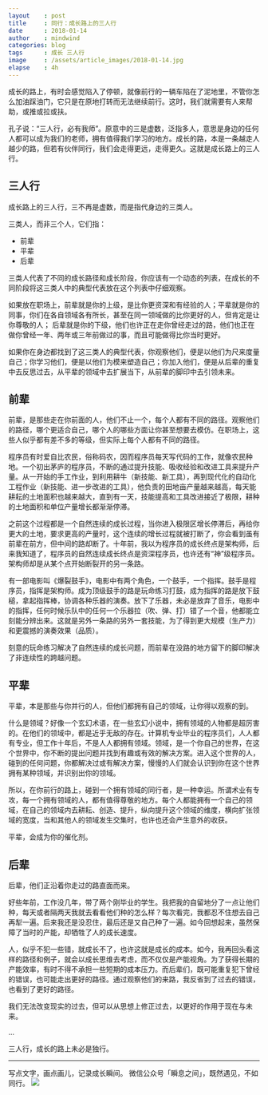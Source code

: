 ```yaml
---
layout    : post
title     : 同行：成长路上的三人行
date      : 2018-01-14
author    : mindwind
categories: blog
tags      : 成长 三人行
image     : /assets/article_images/2018-01-14.jpg
elapse    : 4h
---
```


成长的路上，有时会感觉陷入了停顿，就像前行的一辆车陷在了泥地里，不管你怎么加油踩油门，它只是在原地打转而无法继续前行。这时，我们就需要有人来帮助，或推或拉或扶。

孔子说：“三人行，必有我师”。原意中的三是虚数，泛指多人，意思是身边的任何人都可以成为我们的老师，拥有值得我们学习的地方。成长的路，本是一条越走人越少的路，但若有伙伴同行，我们会走得更远，走得更久。这就是成长路上的三人行。


## 三人行
成长路上的三人行，三不再是虚数，而是指代身边的三类人。

三类人，而非三个人，它们指：

  - 前辈
  - 平辈
  - 后辈

三类人代表了不同的成长路径和成长阶段，你应该有一个动态的列表，在成长的不同阶段将这三类人中的典型代表放在这个列表中仔细观察。

如果放在职场上，前辈就是你的上级，是比你更资深和有经验的人；平辈就是你的同事，你们在各自领域各有所长，甚至在同一领域做的比你更好的人，但肯定是让你尊敬的人； 后辈就是你的下级，他们也许正在走你曾经走过的路，他们也正在做你曾经一年、两年或三年前做过的事，而且可能做得比你当时更好。

如果你在身边都找到了这三类人的典型代表，你观察他们，便是以他们为尺来度量自己；你学习他们，便是以他们为模来塑造自己；你加入他们，便是从后辈的重复中去反思过去，从平辈的领域中去扩展当下，从前辈的脚印中去引领未来。


## 前辈
前辈，是那些走在你前面的人，他们不止一个，每个人都有不同的路径。观察他们的路径，哪个更适合自己，哪个人的哪些方面让你甚至想要去模仿。在职场上，这些人似乎都有差不多的等级，但实际上每个人都有不同的路径。

程序员有时爱自比农民，俗称码农，因而程序员每天写代码的工作，就像农民种地。一个初出茅庐的程序员，不断的通过提升技能、吸收经验和改进工具来提升产量。从一开始的手工作业，到利用耕牛（新技能、新工具），再到现代化的自动化工程作业（新技能、进一步改进的工具），他负责的田地亩产量越来越高，每天能耕耘的土地面积也越来越大，直到有一天，技能提高和工具改进接近了极限，耕种的土地面积和单位产量增长都渐渐停滞。

之前这个过程都是一个自然连续的成长过程，当你进入极限区增长停滞后，再给你更大的土地，要求更高的产量时，这个连续的增长过程就被打断了，你会看到虽有前辈在前方，但中间的路却断了。十年前，我以为程序员的成长终点是架构师，后来我知道了，程序员的自然连续成长终点是资深程序员，也许还有“神”级程序员。架构师却是从某个点开始断裂开的另一条路。

有一部电影叫《爆裂鼓手》，电影中有两个角色，一个鼓手，一个指挥。鼓手是程序员，指挥是架构师。成为顶级鼓手的路是玩命练习打鼓，成为指挥的路是放下鼓槌，拿起指挥棒，协调各种乐器的演奏。放下了乐器，未必是放弃了音乐，电影中的指挥，任何时候乐队中的任何一个乐器拉（吹、弹、打）错了一个音，他都能立刻能分辨出来。这就是另外一条路的另外一套技能，为了得到更大规模（生产力）和更震撼的演奏效果（品质）。

刻意的玩命练习解决了自然连续的成长问题，而前辈在没路的地方留下的脚印解决了非连续性的跨越问题。


## 平辈
平辈，本是那些与你并行的人，但他们都拥有自己的领域，让你得以观察的到。

什么是领域？好像一个玄幻术语，在一些玄幻小说中，拥有领域的人物都是超厉害的。在他们的领域中，都是近乎无敌的存在。计算机专业毕业的程序员们，人人都有专业，但工作十年后，不是人人都拥有领域。领域，是一个你自己的世界，在这个世界中，你不断的提出问题并找到有趣或有效的解决方案。进入这个世界的人，碰到的任何问题，你都解决过或有解决方案，慢慢的人们就会认识到你在这个世界拥有某种领域，并识别出你的领域。

所以，在你前行的路上，碰到一个拥有领域的同行者，是一种幸运。所谓术业有专攻，每一个拥有领域的人，都有值得尊敬的地方。每个人都能拥有一个自己的领域，在自己的领域内去耕耘、创造、提升，纵向提升这个领域的维度，横向扩张领域的宽度，当和其他人的领域发生交集时，也许也还会产生意外的收获。

平辈，会成为你的催化剂。


## 后辈
后辈，他们正沿着你走过的路直面而来。

好些年前，工作没几年，带了两个刚毕业的学生。我把我的自留地分了一点让他们种，每天或者隔两天我就去看看他们种的怎么样？每次看完，我都忍不住想去自己再犁一遍。后来我还是没忍住，最后还是又自己种了一遍。如今回想起来，虽然保障了当时的产能，却牺牲了人的成长速度。

人，似乎不犯一些错，就成长不了，也许这就是成长的成本。如今，我再回头看这样的路径和例子，就会以成长思维去考虑，而不仅仅是产能视角。为了获得长期的产能效率，有时不得不承担一些短期的成本压力。而后辈们，既可能重复犯下曾经的错误，也可能走出更好的路径。通过观察他们的来路，我反省到了过去的错误，也看到了更好的路径。

我们无法改变现实的过去，但可以从思想上修正过去，以更好的作用于现在与未来。

...

三人行，成长的路上未必是独行。


---
写点文字，画点画儿，记录成长瞬间。
微信公众号「瞬息之间」，既然遇见，不如同行。
![](/assets/images/qrcode_wechat_avatar.jpg)
